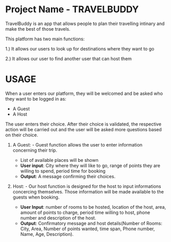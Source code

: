 # Project Name - TRAVELBUDDY
TravelBuddy is an app that allows people to plan their travelling intinary and make the best of those travels.

This platform has two main functions:

1.) It allows our users to look up for destinations where they want to go

2.) It allows our user to find another user that can host them

# USAGE
When a user enters our platform, they will be welcomed and be asked who they want to be logged in as:   
 - A Guest 
 - A Host
 
 
The user enters their choice. After their choice is validated, the respective action will be carried out and the user will be asked more questions based on their choice. 


1) A Guest: - Guest function allows the user to enter information concerning their trip.   
    - List of available places will be shown
    - **User input**: City where they will like to go, range of points they are willing to spend, period time for booking
    - **Output**: A message confirming their choices.   


2) Host: -  Our host function is designed for the host to input informations concercing themselves. Those information will be made available to the guests when booking.
    - **User Input**: number of rooms to be hosted, location of the host, area, amount of points to charge, period time willing to host, phone number and description of the host.
    - **Output**: Confirmatory message and host details(Number of Rooms: City, Area, Number of points wanted, time span, Phone number, Name, Age, Description).  





